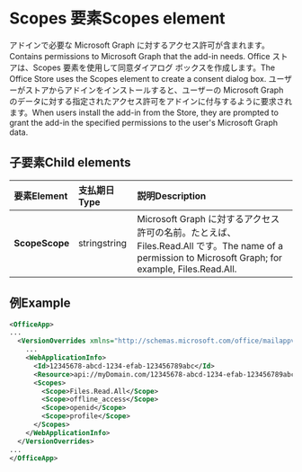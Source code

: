 # <a name="scopes-element"></a><span data-ttu-id="6301f-101">Scopes 要素</span><span class="sxs-lookup"><span data-stu-id="6301f-101">Scopes element</span></span>

<span data-ttu-id="6301f-102">アドインで必要な Microsoft Graph に対するアクセス許可が含まれます。</span><span class="sxs-lookup"><span data-stu-id="6301f-102">Contains permissions to Microsoft Graph that the add-in needs.</span></span> <span data-ttu-id="6301f-103">Office ストアは、Scopes 要素を使用して同意ダイアログ ボックスを作成します。</span><span class="sxs-lookup"><span data-stu-id="6301f-103">The Office Store uses the Scopes element to create a consent dialog box.</span></span> <span data-ttu-id="6301f-104">ユーザーがストアからアドインをインストールすると、ユーザーの Microsoft Graph のデータに対する指定されたアクセス許可をアドインに付与するように要求されます。</span><span class="sxs-lookup"><span data-stu-id="6301f-104">When users install the add-in from the Store, they are prompted to grant the add-in the specified permissions to the user's Microsoft Graph data.</span></span>

## <a name="child-elements"></a><span data-ttu-id="6301f-105">子要素</span><span class="sxs-lookup"><span data-stu-id="6301f-105">Child elements</span></span>

|  <span data-ttu-id="6301f-106">要素</span><span class="sxs-lookup"><span data-stu-id="6301f-106">Element</span></span> |  <span data-ttu-id="6301f-107">支払期日</span><span class="sxs-lookup"><span data-stu-id="6301f-107">Type</span></span>  |  <span data-ttu-id="6301f-108">説明</span><span class="sxs-lookup"><span data-stu-id="6301f-108">Description</span></span>  |
|:-----|:-----|:-----|
|  <span data-ttu-id="6301f-109">**Scope**</span><span class="sxs-lookup"><span data-stu-id="6301f-109">**Scope**</span></span>                |  <span data-ttu-id="6301f-110">string</span><span class="sxs-lookup"><span data-stu-id="6301f-110">string</span></span>     |   <span data-ttu-id="6301f-111">Microsoft Graph に対するアクセス許可の名前。たとえば、Files.Read.All です。</span><span class="sxs-lookup"><span data-stu-id="6301f-111">The name of a permission to Microsoft Graph; for example, Files.Read.All.</span></span> |

## <a name="example"></a><span data-ttu-id="6301f-112">例</span><span class="sxs-lookup"><span data-stu-id="6301f-112">Example</span></span>

```xml
<OfficeApp>
...
  <VersionOverrides xmlns="http://schemas.microsoft.com/office/mailappversionoverrides" xsi:type="VersionOverridesV1_0">
    ...
    <WebApplicationInfo>
      <Id>12345678-abcd-1234-efab-123456789abc</Id>
      <Resource>api://myDomain.com/12345678-abcd-1234-efab-123456789abc<Resource>
      <Scopes>
        <Scope>Files.Read.All</Scope>
        <Scope>offline_access</Scope>
        <Scope>openid</Scope>
        <Scope>profile</Scope>
      </Scopes>
    </WebApplicationInfo>
  </VersionOverrides>
...
</OfficeApp>
```
